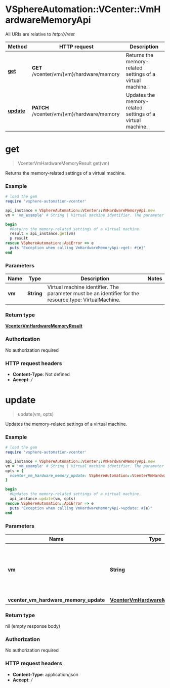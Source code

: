# VSphereAutomation::VCenter::VmHardwareMemoryApi

All URIs are relative to *http:///rest*

Method | HTTP request | Description
------------- | ------------- | -------------
[**get**](VmHardwareMemoryApi.md#get) | **GET** /vcenter/vm/{vm}/hardware/memory | Returns the memory-related settings of a virtual machine.
[**update**](VmHardwareMemoryApi.md#update) | **PATCH** /vcenter/vm/{vm}/hardware/memory | Updates the memory-related settings of a virtual machine.


# **get**
> VcenterVmHardwareMemoryResult get(vm)

Returns the memory-related settings of a virtual machine.

### Example
```ruby
# load the gem
require 'vsphere-automation-vcenter'

api_instance = VSphereAutomation::VCenter::VmHardwareMemoryApi.new
vm = 'vm_example' # String | Virtual machine identifier. The parameter must be an identifier for the resource type: VirtualMachine.

begin
  #Returns the memory-related settings of a virtual machine.
  result = api_instance.get(vm)
  p result
rescue VSphereAutomation::ApiError => e
  puts "Exception when calling VmHardwareMemoryApi->get: #{e}"
end
```

### Parameters

Name | Type | Description  | Notes
------------- | ------------- | ------------- | -------------
 **vm** | **String**| Virtual machine identifier. The parameter must be an identifier for the resource type: VirtualMachine. | 

### Return type

[**VcenterVmHardwareMemoryResult**](VcenterVmHardwareMemoryResult.md)

### Authorization

No authorization required

### HTTP request headers

 - **Content-Type**: Not defined
 - **Accept**: */*



# **update**
> update(vm, opts)

Updates the memory-related settings of a virtual machine.

### Example
```ruby
# load the gem
require 'vsphere-automation-vcenter'

api_instance = VSphereAutomation::VCenter::VmHardwareMemoryApi.new
vm = 'vm_example' # String | Virtual machine identifier. The parameter must be an identifier for the resource type: VirtualMachine.
opts = {
  vcenter_vm_hardware_memory_update: VSphereAutomation::VcenterVmHardwareMemoryUpdate.new # VcenterVmHardwareMemoryUpdate | 
}

begin
  #Updates the memory-related settings of a virtual machine.
  api_instance.update(vm, opts)
rescue VSphereAutomation::ApiError => e
  puts "Exception when calling VmHardwareMemoryApi->update: #{e}"
end
```

### Parameters

Name | Type | Description  | Notes
------------- | ------------- | ------------- | -------------
 **vm** | **String**| Virtual machine identifier. The parameter must be an identifier for the resource type: VirtualMachine. | 
 **vcenter_vm_hardware_memory_update** | [**VcenterVmHardwareMemoryUpdate**](VcenterVmHardwareMemoryUpdate.md)|  | [optional] 

### Return type

nil (empty response body)

### Authorization

No authorization required

### HTTP request headers

 - **Content-Type**: application/json
 - **Accept**: */*



